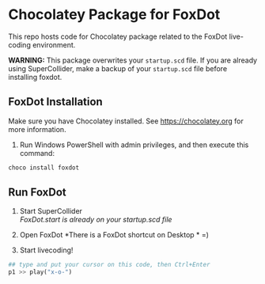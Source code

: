 # Chocolatey Package for FoxDot
This repo hosts code for Chocolatey package related to the FoxDot live-coding environment.

**WARNING:** This package overwrites your `startup.scd` file. If you are already using SuperCollider, make a backup of your `startup.scd` file before installing foxdot.

## FoxDot Installation

Make sure you have Chocolatey installed. See https://chocolatey.org for more information.

1. Run Windows PowerShell with admin privileges, and then execute this command:

```bash
choco install foxdot
```

## Run FoxDot

1. Start SuperCollider  
  *FoxDot.start is already on your startup.scd file*

2. Open FoxDot
  *There is a FoxDot shortcut on Desktop * =)

3. Start livecoding!
  ```python
  ## type and put your cursor on this code, then Ctrl+Enter
  p1 >> play("x-o-")
  ```
